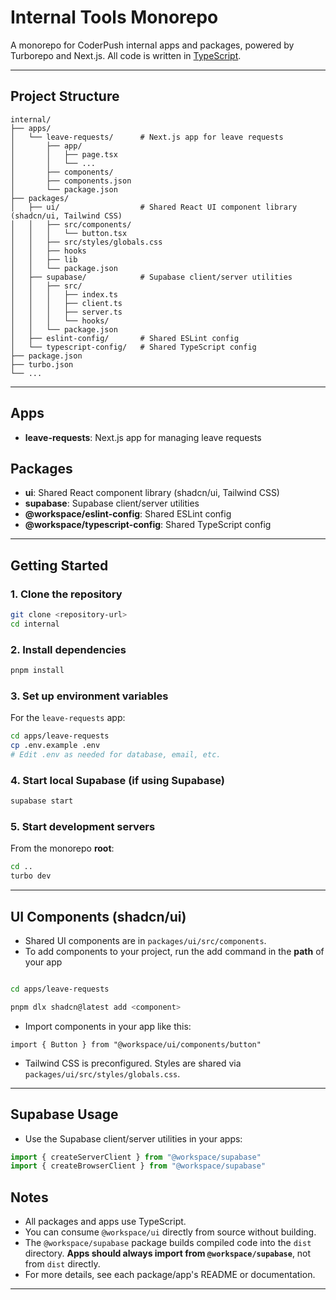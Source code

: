 # Internal Tools Monorepo

A monorepo for CoderPush internal apps and packages, powered by Turborepo and Next.js. All code is written in [TypeScript](https://www.typescriptlang.org/).

---

## Project Structure

```
internal/
├── apps/
│   └── leave-requests/      # Next.js app for leave requests
│       ├── app/
│       │   ├── page.tsx
│       │   └── ...
│       ├── components/
│       ├── components.json
│       └── package.json
├── packages/
│   ├── ui/                  # Shared React UI component library (shadcn/ui, Tailwind CSS)
│   │   ├── src/components/
│   │   │   └── button.tsx
│   │   ├── src/styles/globals.css
│   │   ├── hooks
│   │   ├── lib
│   │   └── package.json
│   ├── supabase/            # Supabase client/server utilities
│   │   ├── src/
│   │   │   ├── index.ts
│   │   │   ├── client.ts
│   │   │   ├── server.ts
│   │   │   └── hooks/
│   │   └── package.json
│   ├── eslint-config/       # Shared ESLint config
│   └── typescript-config/   # Shared TypeScript config
├── package.json
├── turbo.json
└── ...
```

---

## Apps

- **leave-requests**: Next.js app for managing leave requests

## Packages

- **ui**: Shared React component library (shadcn/ui, Tailwind CSS)
- **supabase**: Supabase client/server utilities
- **@workspace/eslint-config**: Shared ESLint config
- **@workspace/typescript-config**: Shared TypeScript config

---

## Getting Started

### 1. Clone the repository

```bash
git clone <repository-url>
cd internal
```

### 2. Install dependencies

```bash
pnpm install
```

### 3. Set up environment variables

For the `leave-requests` app:

```bash
cd apps/leave-requests
cp .env.example .env
# Edit .env as needed for database, email, etc.
```

### 4. Start local Supabase (if using Supabase)

```bash
supabase start
```

### 5. Start development servers

From the monorepo **root**:

```bash
cd ..
turbo dev
```

---

## UI Components (shadcn/ui)

- Shared UI components are in `packages/ui/src/components`.
- To add components to your project, run the add command in the **path** of your app

```bash

cd apps/leave-requests 

pnpm dlx shadcn@latest add <component> 
```

- Import components in your app like this:

```tsx
import { Button } from "@workspace/ui/components/button"
```

- Tailwind CSS is preconfigured. Styles are shared via `packages/ui/src/styles/globals.css`.

---

## Supabase Usage

- Use the Supabase client/server utilities in your apps:

```ts
import { createServerClient } from "@workspace/supabase"
import { createBrowserClient } from "@workspace/supabase"
```


## Notes

- All packages and apps use TypeScript.
- You can consume `@workspace/ui` directly from source without building.
- The `@workspace/supabase` package builds compiled code into the `dist` directory. **Apps should always import from `@workspace/supabase`**, not from `dist` directly.
- For more details, see each package/app's README or documentation.

---



